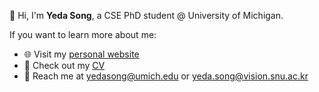 
👋 Hi, I'm **Yeda Song**, a CSE PhD student @ University of Michigan.  

<!--
My name is **Yeda Song**, and I am a PhD student in Computer Science and Engineering at the University of Michigan. I have the honor of being supervised by Prof. [Honglak Lee](https://web.eecs.umich.edu/~honglak/).
I received my M.S. in Artificial Intelligence at Seoul National University, under the supervision of Prof. [Gunhee Kim](https://vision.snu.ac.kr/gunhee/).

My research goal is to develop generalizable agents for real-world settings. I am particularly interested in combining deep reinforcement learning (RL) with vision-language models.
-->

If you want to learn more about me:
- 🌐 Visit my [personal website](https://yedasong.com)
- 📄 Check out my [CV](https://yedasong.com/data/Yeda_Song-CV.pdf)
- 📧 Reach me at [yedasong@umich.edu](mailto:yedasong@umich.edu) or [yeda.song@vision.snu.ac.kr](mailto:yeda.song@vision.snu.ac.kr)


<!--
**runamu/runamu** is a ✨ _special_ ✨ repository because its `README.md` (this file) appears on your GitHub profile.

Here are some ideas to get you started:

- 🔭 I’m currently working on ...
- 🌱 I’m currently learning ...
- 👯 I’m looking to collaborate on ...
- 🤔 I’m looking for help with ...
- 💬 Ask me about ...
- 📫 How to reach me: ...
- 😄 Pronouns: ...
- ⚡ Fun fact: ...
-->
